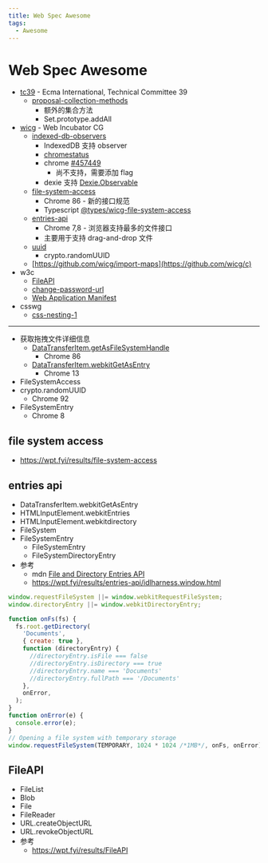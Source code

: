 ```yaml
---
title: Web Spec Awesome
tags:
  - Awesome
---
```


# Web Spec Awesome

- [tc39](https://github.com/tc39) - Ecma International, Technical Committee 39
  - [proposal-collection-methods](https://github.com/tc39/proposal-collection-methods)
    - 额外的集合方法
    - Set.prototype.addAll
- [wicg](https://github.com/WICG) - Web Incubator CG
  - [indexed-db-observers](https://github.com/WICG/indexed-db-observers)
    - IndexedDB 支持 observer
    - [chromestatus](https://chromestatus.com/features/5669292892749824)
    - chrome [#457449](https://bugs.chromium.org/p/chromium/issues/detail?id=457449)
      - 尚不支持，需要添加 flag
    - dexie 支持 [Dexie.Observable](https://dexie.org/docs/Observable/Dexie.Observable)
  - [file-system-access](https://github.com/WICG/file-system-access)
    - Chrome 86 - 新的接口规范
    - Typescript [@types/wicg-file-system-access](https://www.npmjs.com/package/@types/wicg-file-system-access)
  - [entries-api](https://wicg.github.io/entries-api)
    - Chrome 7,8 - 浏览器支持最多的文件接口
    - 主要用于支持 drag-and-drop 文件
  - [uuid](https://wicg.github.io/uuid)
    - crypto.randomUUID
  - [https://github.com/wicg/import-maps](https://github.com/wicg/c)
- w3c
  - [FileAPI](https://w3c.github.io/FileAPI)
  - [change-password-url](https://w3c.github.io/webappsec-change-password-url)
  - [Web Application Manifest](https://w3c.github.io/manifest)
- csswg
  - [css-nesting-1](https://drafts.csswg.org/css-nesting-1/)

---

- 获取拖拽文件详细信息
  - [DataTransferItem.getAsFileSystemHandle](https://developer.mozilla.org/en-US/docs/Web/API/DataTransferItem/getAsFileSystemHandle)
    - Chrome 86
  - [DataTransferItem.webkitGetAsEntry](https://developer.mozilla.org/en-US/docs/Web/API/DataTransferItem/webkitGetAsEntry)
    - Chrome 13
- FileSystemAccess
- crypto.randomUUID
  - Chrome 92
- FileSystemEntry
  - Chrome 8

## file system access

- https://wpt.fyi/results/file-system-access

## entries api

- DataTransferItem.webkitGetAsEntry
- HTMLInputElement.webkitEntries
- HTMLInputElement.webkitdirectory
- FileSystem
- FileSystemEntry
  - FileSystemEntry
  - FileSystemDirectoryEntry
- 参考
  - mdn [File and Directory Entries API](https://developer.mozilla.org/en-US/docs/Web/API/File_and_Directory_Entries_API)
  - https://wpt.fyi/results/entries-api/idlharness.window.html

```js
window.requestFileSystem ||= window.webkitRequestFileSystem;
window.directoryEntry ||= window.webkitDirectoryEntry;

function onFs(fs) {
  fs.root.getDirectory(
    'Documents',
    { create: true },
    function (directoryEntry) {
      //directoryEntry.isFile === false
      //directoryEntry.isDirectory === true
      //directoryEntry.name === 'Documents'
      //directoryEntry.fullPath === '/Documents'
    },
    onError,
  );
}
function onError(e) {
  console.error(e);
}
// Opening a file system with temporary storage
window.requestFileSystem(TEMPORARY, 1024 * 1024 /*1MB*/, onFs, onError);
```

## FileAPI

- FileList
- Blob
- File
- FileReader
- URL.createObjectURL
- URL.revokeObjectURL
- 参考
  - https://wpt.fyi/results/FileAPI
